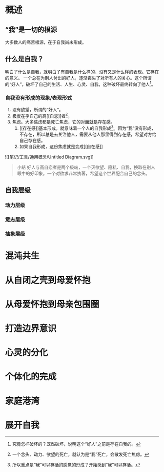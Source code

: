 # 概述
## “我”是一切的根源
大多数人的痛苦根源，在于自我尚未形成。
## 什么是自我？
明白了什么是自我，就明白了有自我是什么样的，没有又是什么样的表现。它存在的意义。
一个总在为别人付出的好人，逐渐丧失了对所有人的关心。这个所谓的“好人”，破坏了自己的生活、人生、心灵、自我，这种破坏最终转向了他人[^1]。
### 自我没有形成的现象/表现形式
1. 没有欲望，所谓的“好人”。
2. 极度在乎自己的高[[自恋]]者[^2]。
3. 焦虑。大多焦虑都是死亡焦虑，它的对面就是存在感。
	1. [[存在感]]基本形成，就意味着一个人的自我形成[^3]。因为“我”没有形成，不存在，所以总是去关注他人，需要从他人那里得到存在感，希望对方给自己存在感。
	2. 如果自我形成，这份焦虑就是变成[[自在感]]

![[笔记/工具/通用概念/Untitled Diagram.svg]]
> 小结
> 好人与高自恋者是两个极端，一个灭欲望、隐私、自我，换取在别人眼中的好印象。一个对欲求非常执著，希望这个世界配合自己的念头。
## 自我层级
### 动力层级
### 意志层级
### 抽象层级
# 混沌共生
# 从自闭之壳到母爱怀抱
# 从母爱怀抱到母亲包围圈
# 打造边界意识
# 心灵的分化
# 个体化的完成
# 家庭港湾
# 展开自我

[^1]: 究竟怎样破坏的？既然破坏，说明这个“好人”之前是存在自我的。
[^2]: 一个念头、动力、欲望的死亡，就认为是“我”死亡，会散发死亡焦虑。
[^3]: 所以重点是“我”可以存活的感觉的形成？开始感到“我”可以存活。
